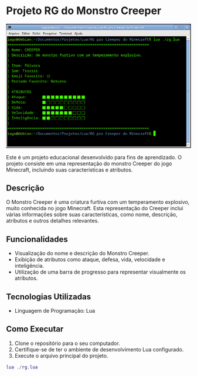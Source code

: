# Projeto RG do Monstro Creeper

![Imagem do Monstro Creeper](print.png)

Este é um projeto educacional desenvolvido para fins de aprendizado. O projeto consiste em uma representação do monstro Creeper do jogo Minecraft, incluindo suas características e atributos.

## Descrição

O Monstro Creeper é uma criatura furtiva com um temperamento explosivo, muito conhecida no jogo Minecraft. Esta representação do Creeper inclui várias informações sobre suas características, como nome, descrição, atributos e outros detalhes relevantes.

## Funcionalidades

- Visualização do nome e descrição do Monstro Creeper.
- Exibição de atributos como ataque, defesa, vida, velocidade e inteligência.
- Utilização de uma barra de progresso para representar visualmente os atributos.

## Tecnologias Utilizadas

- Linguagem de Programação: Lua

## Como Executar

1. Clone o repositório para o seu computador.
2. Certifique-se de ter o ambiente de desenvolvimento Lua configurado.
3. Execute o arquivo principal do projeto.

```lua
lua ./rg.lua
